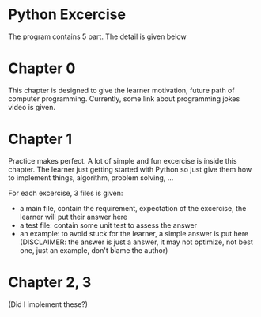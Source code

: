 ﻿# Python Excercise
 
 The program contains 5 part. The detail is given below
 
 # Chapter 0
 
 This chapter is designed to give the learner motivation, future path of computer programming. Currently, some link about programming jokes video is given.
 
 # Chapter 1
 
 Practice makes perfect. A lot of simple and fun excercise is inside this chapter. The learner just getting started with Python so just give them how to implement things, algorithm, problem solving, ...
 
 For each excercise, 3 files is given: 
  - a main file, contain the requirement, expectation of the excercise, the learner will put their answer here
  - a test file: contain some unit test to assess the answer
  - an example: to avoid stuck for the learner, a simple answer is put here (DISCLAIMER: the answer is just a answer, it may not optimize, not best one, just an example, don't blame the author)
 
 # Chapter 2, 3
 
 (Did I implement these?)
